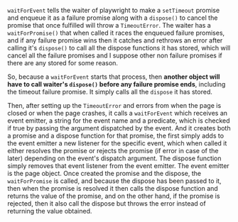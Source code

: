 
`waitForEvent` tells the waiter of playwright to make a `setTimeout` promise and enqueue it as a failure promise along with a `dispose()` to cancel the promise that once fulfilled will throw a `TimeoutError`. The waiter has a `waitForPromise()` that when called it races the enqueued failure promises, and if any failure promise wins then it catches and rethrows an error after calling it's `dispose()` to call all the dispose functions it has stored, which will cancel all the failure promises and I suppose other non failure promises if there are any stored for some reason.

So, because a `waitForEvent` starts that process, then **another object will have to call waiter's `dispose()` before any failure promise ends**, including the timeout failure promise. It simply calls all the `dispose` it has stored.

Then, after setting up the `TimeoutError` and errors from when the page is closed or when the page crashes, it calls a `waitForEvent` which receives an event emitter, a string for the event name and a predicate, which is checked if true by passing the argument dispatched by the event. And it creates both a promise and a dispose function for that promise, the first simply adds to the event emitter a new listener for the specific event, which when called it either resolves the promise or rejects the promise (if error in case of the later) depending on the event's dispatch argument. The dispose function simply removes that event listener from the event emitter. The event emitter is the page object. Once created the promise and the dispose, the `waitForPromise` is called, and because the dispose has been passed to it, then when the promise is resolved it then calls the dispose function and returns the value of the promise, and on the other hand, if the promise is rejected, then it also call the dispose but throws the error instead of returning the value obtained.
